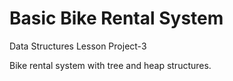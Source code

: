 # Basic Bike Rental System
Data Structures Lesson Project-3

Bike rental system with tree and heap structures.
